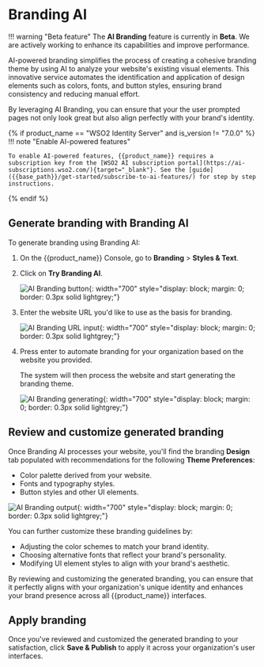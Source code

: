 # Branding AI

!!! warning "Beta feature"
    The **AI Branding** feature is currently in **Beta**. We are actively working to enhance its capabilities and improve performance.

AI-powered branding simplifies the process of creating a cohesive branding theme by using AI to analyze your website's existing visual elements. This innovative service automates the identification and application of design elements such as colors, fonts, and button styles, ensuring brand consistency and reducing manual effort.

By leveraging AI Branding, you can ensure that your the user prompted pages not only look great but also align perfectly with your brand's identity.

{% if product_name == "WSO2 Identity Server" and is_version != "7.0.0" %}
!!! note "Enable AI-powered features"

    To enable AI-powered features, {{product_name}} requires a subscription key from the [WSO2 AI subscription portal](https://ai-subscriptions.wso2.com/){target="_blank"}. See the [guide]({{base_path}}/get-started/subscribe-to-ai-features/) for step by step instructions.

{% endif %}

## Generate branding with Branding AI

To generate branding using Branding AI:

1. On the {{product_name}} Console, go to **Branding** > **Styles & Text**.

2. Click on **Try Branding AI**.

    ![AI Branding button]({{base_path}}/assets/img/guides/branding/ai-branding-try.png){: width="700" style="display: block; margin: 0; border: 0.3px solid lightgrey;"}

3. Enter the website URL you'd like to use as the basis for branding.

    ![AI Branding URL input]({{base_path}}/assets/img/guides/branding/ai-branding-input.png){: width="700" style="display: block; margin: 0; border: 0.3px solid lightgrey;"}

4. Press enter to automate branding for your organization based on the website you provided.

    The system will then process the website and start generating the branding theme.

    ![AI Branding generating]({{base_path}}/assets/img/guides/branding/ai-branding-generating.png){: width="700" style="display: block; margin: 0; border: 0.3px solid lightgrey;"}

## Review and customize generated branding

Once Branding AI processes your website, you'll find the branding **Design** tab populated with recommendations for the following **Theme Preferences**:

- Color palette derived from your website.
- Fonts and typography styles.
- Button styles and other UI elements.

![AI Branding output]({{base_path}}/assets/img/guides/branding/ai-branding-output.png){: width="700" style="display: block; margin: 0; border: 0.3px solid lightgrey;"}

You can further customize these branding guidelines by:

- Adjusting the color schemes to match your brand identity.
- Choosing alternative fonts that reflect your brand's personality.
- Modifying UI element styles to align with your brand's aesthetic.

By reviewing and customizing the generated branding, you can ensure that it perfectly aligns with your organization's unique identity and enhances your brand presence across all {{product_name}} interfaces.

## Apply branding

Once you've reviewed and customized the generated branding to your satisfaction, click **Save & Publish** to apply it across your organization's user interfaces.
